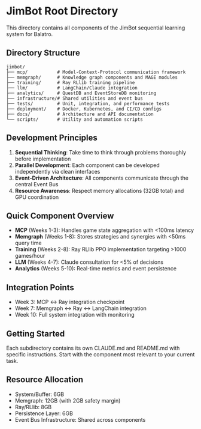 # JimBot Root Directory

This directory contains all components of the JimBot sequential learning system for Balatro.

## Directory Structure

```
jimbot/
├── mcp/           # Model-Context-Protocol communication framework
├── memgraph/      # Knowledge graph components and MAGE modules
├── training/      # Ray RLlib training pipeline
├── llm/           # LangChain/Claude integration
├── analytics/     # QuestDB and EventStoreDB monitoring
├── infrastructure/# Shared utilities and event bus
├── tests/         # Unit, integration, and performance tests
├── deployment/    # Docker, Kubernetes, and CI/CD configs
├── docs/          # Architecture and API documentation
└── scripts/       # Utility and automation scripts
```

## Development Principles

1. **Sequential Thinking**: Take time to think through problems thoroughly before implementation
2. **Parallel Development**: Each component can be developed independently via clean interfaces
3. **Event-Driven Architecture**: All components communicate through the central Event Bus
4. **Resource Awareness**: Respect memory allocations (32GB total) and GPU coordination

## Quick Component Overview

- **MCP** (Weeks 1-3): Handles game state aggregation with <100ms latency
- **Memgraph** (Weeks 1-8): Stores strategies and synergies with <50ms query time
- **Training** (Weeks 2-8): Ray RLlib PPO implementation targeting >1000 games/hour
- **LLM** (Weeks 4-7): Claude consultation for <5% of decisions
- **Analytics** (Weeks 5-10): Real-time metrics and event persistence

## Integration Points

- Week 3: MCP ↔ Ray integration checkpoint
- Week 7: Memgraph ↔ Ray ↔ LangChain integration
- Week 10: Full system integration with monitoring

## Getting Started

Each subdirectory contains its own CLAUDE.md and README.md with specific instructions. Start with the component most relevant to your current task.

## Resource Allocation

- System/Buffer: 6GB
- Memgraph: 12GB (with 2GB safety margin)
- Ray/RLlib: 8GB
- Persistence Layer: 6GB
- Event Bus Infrastructure: Shared across components